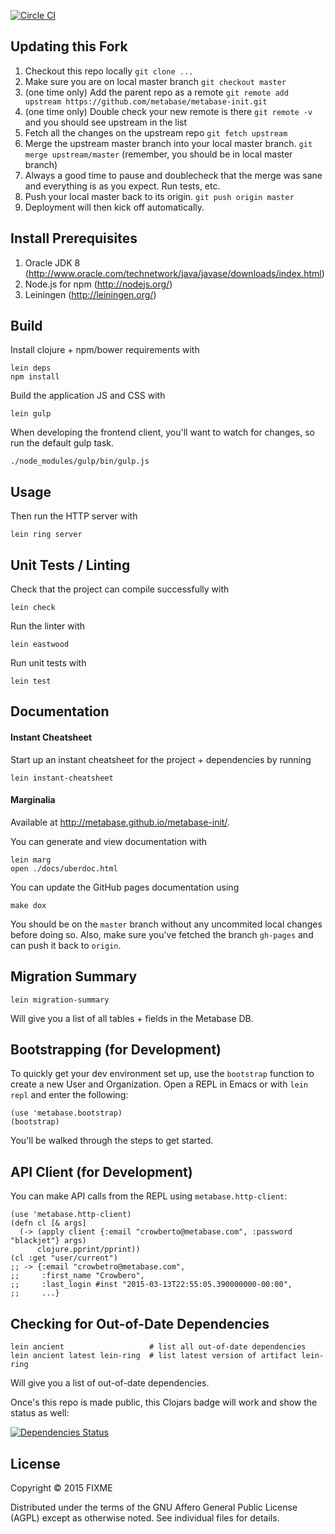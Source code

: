 [![Circle CI](https://circleci.com/gh/metabase/metabase-init.svg?style=svg&circle-token=3ccf0aa841028af027f2ac9e8df17ce603e90ef9)](https://circleci.com/gh/metabase/metabase-init)

## Updating this Fork

1. Checkout this repo locally `git clone ...`
2. Make sure you are on local master branch `git checkout master`
3. (one time only) Add the parent repo as a remote `git remote add upstream https://github.com/metabase/metabase-init.git`
4. (one time only) Double check your new remote is there `git remote -v` and you should see upstream in the list
5. Fetch all the changes on the upstream repo `git fetch upstream`
6. Merge the upstream master branch into your local master branch.  `git merge upstream/master` (remember, you should be in local master branch)
7. Always a good time to pause and doublecheck that the merge was sane and everything is as you expect.  Run tests, etc.
8. Push your local master back to its origin.  `git push origin master`
9. Deployment will then kick off automatically.


## Install Prerequisites

1. Oracle JDK 8 (http://www.oracle.com/technetwork/java/javase/downloads/index.html)
2. Node.js for npm (http://nodejs.org/)
3. Leiningen (http://leiningen.org/)


## Build

Install clojure + npm/bower requirements with

    lein deps
    npm install

Build the application JS and CSS with

    lein gulp

When developing the frontend client, you'll want to watch for changes,
so run the default gulp task.

    ./node_modules/gulp/bin/gulp.js


## Usage

Then run the HTTP server with

    lein ring server


## Unit Tests / Linting

Check that the project can compile successfully with

    lein check

Run the linter with

    lein eastwood

Run unit tests with

    lein test


## Documentation

#### Instant Cheatsheet

Start up an instant cheatsheet for the project + dependencies by running

    lein instant-cheatsheet

#### Marginalia

Available at http://metabase.github.io/metabase-init/.

You can generate and view documentation with

    lein marg
	open ./docs/uberdoc.html

You can update the GitHub pages documentation using

	make dox

You should be on the `master` branch without any uncommited local changes before doing so. Also, make sure you've fetched the branch `gh-pages` and can push it back to `origin`.

## Migration Summary

    lein migration-summary

Will give you a list of all tables + fields in the Metabase DB.

## Bootstrapping (for Development)

To quickly get your dev environment set up, use the `bootstrap` function to create a new User and Organization.
Open a REPL in Emacs or with `lein repl` and enter the following:

    (use 'metabase.bootstrap)
    (bootstrap)

You'll be walked through the steps to get started.

## API Client (for Development)

You can make API calls from the REPL using `metabase.http-client`:

    (use 'metabase.http-client)
    (defn cl [& args]
      (-> (apply client {:email "crowberto@metabase.com", :password "blackjet"} args)
          clojure.pprint/pprint))
    (cl :get "user/current")
    ;; -> {:email "crowbetro@metabase.com",
    ;;     :first_name "Crowbero",
    ;;     :last_login #inst "2015-03-13T22:55:05.390000000-00:00",
    ;;     ...}

## Checking for Out-of-Date Dependencies

    lein ancient                   # list all out-of-date dependencies
    lein ancient latest lein-ring  # list latest version of artifact lein-ring

Will give you a list of out-of-date dependencies.

Once's this repo is made public, this Clojars badge will work and show the status as well:

[![Dependencies Status](http://jarkeeper.com/metabase/metabase-init/status.png)](http://jarkeeper.com/metabase/metabase-init)


## License

Copyright © 2015 FIXME

Distributed under the terms of the GNU Affero General Public License (AGPL) except as otherwise noted.  See individual files for details.
